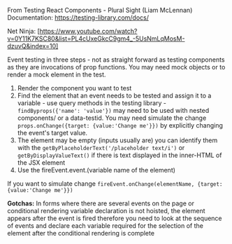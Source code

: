 From Testing React Components - Plural Sight (Liam McLennan)
Documentation: https://testing-library.com/docs/

Net Ninja: [https://www.youtube.com/watch?v=0Y11K7KSC80&list=PL4cUxeGkcC9gm4_-5UsNmLqMosM-dzuvQ&index=10]

Event testing in three steps - not as straight forward as testing components as they are invocations of prop functions. You may need mock objects or to render a mock element in the test.

1. Render the component you want to test
2. Find the element that an event needs to be tested and assign it to a variable - use query methods in the testing library - `findByprops({'name': 'value'})` may need to be used with nested components/ or a data-testid. You may need simulate the change `props.onChange({target: {value:'Change me'}})` by explicitly changing the event's target value.
3. The element may be empty (inputs usually are) you can identify them with the `getByPlaceholderText('/placeholder text/i')` or `getByDisplayValueText()` if there is text displayed in the inner-HTML of the JSX element
4. Use the fireEvent.event.(variable name of the element)

If you want to simulate change `fireEvent.onChange(elementName, {target: {value:'Change me'}})`

**Gotchas:** In forms where there are several events on the page or conditional rendering variable declaration is not hoisted, the element appears after the event is fired therefore you need to look at the sequence of events and declare each variable required for the selection of the element after the conditional rendering is complete
